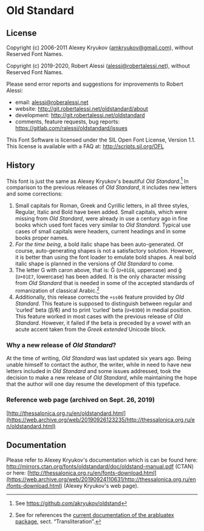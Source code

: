 Old Standard
============

License
-------
Copyright (c) 2006-2011 Alexey Kryukov (<amkryukov@gmail.com>),
without Reserved Font Names.

Copyright (c) 2019-2020, Robert Alessi (<alessi@robertalessi.net>),
without Reserved Font Names.

Please send error reports and suggestions for improvements to Robert
Alessi:

  * email: <alessi@roberalessi.net>
  * website: <http://git.robertalessi.net/oldstandard/about>
  * development: <http://git.robertalessi.net/oldstandard>
  * comments, feature requests, bug reports: <https://gitlab.com/ralessi/oldstandard/issues>


This Font Software is licensed under the SIL Open Font License,
Version 1.1.  This license is available with a FAQ at:
<http://scripts.sil.org/OFL>

History
-------
This font is just the same as Alexey Kryukov's beautiful *Old
Standard*.[^1] In comparison to the previous releases of *Old
Standard*, it includes new letters and some corrections:

1. Small capitals for Roman, Greek and Cyrillic letters, in all three
   styles, Regular, Italic and Bold have been added. Small capitals,
   which were missing from *Old Standard*, were already in use a
   century ago in fine books which used font faces very similar to
   *Old Standard*. Typical use cases of small capitals were headers,
   current headings and in some books proper names.
2. *For the time being*, a bold italic shape has been
   auto-generated. Of course, auto-generating shapes is not a
   satisfactory solution. However, it is better than using the font
   loader to emulate bold shapes. A real bold italic shape is planned
   in the versions of *Old Standard* to come.
3. The letter G with caron above, that is: Ǧ (`U+01E6`, uppercase) and
   ǧ (`U+01E7`, lowercase) has been added. It is the only character
   missing from *Old Standard* that is needed in some of the accepted
   standards of romanization of classical Arabic.[^2]
4. Additionally, this release corrects the `+ss06` feature provided by
   *Old Standard*. This feature is supposed to distinguish between
   regular and ‘curled’ beta (β/ϐ) and to print ‘curled’ beta
   (`U+03D0`) in medial position. This feature worked in most cases
   with the previous release of *Old Standard*. However, it failed if
   the beta is preceded by a vowel with an acute accent taken from the
   *Greek extended* Unicode block.

### Why a new release of *Old Standard*?
At the time of writing, *Old Standard* was last updated six years
ago. Being unable himself to contact the author, the writer, while in
need to have new letters included in *Old Standard* and some issues
addressed, took the decision to make a new release of *Old Standard*,
while maintaining the hope that the author will one day resume the
development of this typeface.

### Reference web page (archived on Sept. 26, 2019)
[http://thessalonica.org.ru/en/oldstandard.html](https://web.archive.org/web/20190926123235/http://thessalonica.org.ru/en/oldstandard.html)

Documentation
-------------
Please refer to Alexey Kryukov's documentation which is can be found
here:
<http://mirrors.ctan.org/fonts/oldstandard/doc/oldstand-manual.pdf>
(CTAN) or here:
[http://thessalonica.org.ru/en/fonts-download.html](https://web.archive.org/web/20190924110631/http://thessalonica.org.ru/en/fonts-download.html) (Alexey
Kryukov's web page).

[^1]: See <https://github.com/akryukov/oldstand>

[^2]: See for references the [current documentation of the arabluatex
     package](http://mirrors.ctan.org/macros/luatex/latex/arabluatex/arabluatex.pdf),
     sect. “Transliteration”.
